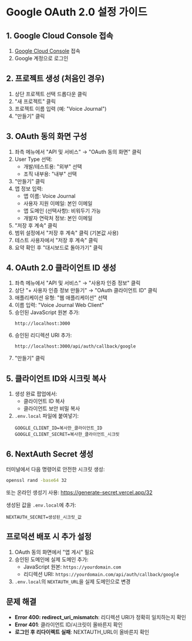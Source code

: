 # Google OAuth 2.0 설정 가이드

## 1. Google Cloud Console 접속
1. [Google Cloud Console](https://console.cloud.google.com/) 접속
2. Google 계정으로 로그인

## 2. 프로젝트 생성 (처음인 경우)
1. 상단 프로젝트 선택 드롭다운 클릭
2. "새 프로젝트" 클릭
3. 프로젝트 이름 입력 (예: "Voice Journal")
4. "만들기" 클릭

## 3. OAuth 동의 화면 구성
1. 좌측 메뉴에서 "API 및 서비스" → "OAuth 동의 화면" 클릭
2. User Type 선택:
   - 개발/테스트용: "외부" 선택
   - 조직 내부용: "내부" 선택
3. "만들기" 클릭
4. 앱 정보 입력:
   - 앱 이름: Voice Journal
   - 사용자 지원 이메일: 본인 이메일
   - 앱 도메인 (선택사항): 비워두기 가능
   - 개발자 연락처 정보: 본인 이메일
5. "저장 후 계속" 클릭
6. 범위 설정에서 "저장 후 계속" 클릭 (기본값 사용)
7. 테스트 사용자에서 "저장 후 계속" 클릭
8. 요약 확인 후 "대시보드로 돌아가기" 클릭

## 4. OAuth 2.0 클라이언트 ID 생성
1. 좌측 메뉴에서 "API 및 서비스" → "사용자 인증 정보" 클릭
2. 상단 "+ 사용자 인증 정보 만들기" → "OAuth 클라이언트 ID" 클릭
3. 애플리케이션 유형: "웹 애플리케이션" 선택
4. 이름 입력: "Voice Journal Web Client"
5. 승인된 JavaScript 원본 추가:
   ```
   http://localhost:3000
   ```
6. 승인된 리디렉션 URI 추가:
   ```
   http://localhost:3000/api/auth/callback/google
   ```
7. "만들기" 클릭

## 5. 클라이언트 ID와 시크릿 복사
1. 생성 완료 팝업에서:
   - 클라이언트 ID 복사
   - 클라이언트 보안 비밀 복사
2. `.env.local` 파일에 붙여넣기:
   ```env
   GOOGLE_CLIENT_ID=복사한_클라이언트_ID
   GOOGLE_CLIENT_SECRET=복사한_클라이언트_시크릿
   ```

## 6. NextAuth Secret 생성
터미널에서 다음 명령어로 안전한 시크릿 생성:
```bash
openssl rand -base64 32
```
또는 온라인 생성기 사용: https://generate-secret.vercel.app/32

생성된 값을 `.env.local`에 추가:
```env
NEXTAUTH_SECRET=생성된_시크릿_값
```

## 프로덕션 배포 시 추가 설정
1. OAuth 동의 화면에서 "앱 게시" 필요
2. 승인된 도메인에 실제 도메인 추가:
   - JavaScript 원본: `https://yourdomain.com`
   - 리디렉션 URI: `https://yourdomain.com/api/auth/callback/google`
3. `.env.local`의 `NEXTAUTH_URL`을 실제 도메인으로 변경

## 문제 해결
- **Error 400: redirect_uri_mismatch**: 리디렉션 URI가 정확히 일치하는지 확인
- **Error 401**: 클라이언트 ID/시크릿이 올바른지 확인
- **로그인 후 리다이렉트 실패**: NEXTAUTH_URL이 올바른지 확인